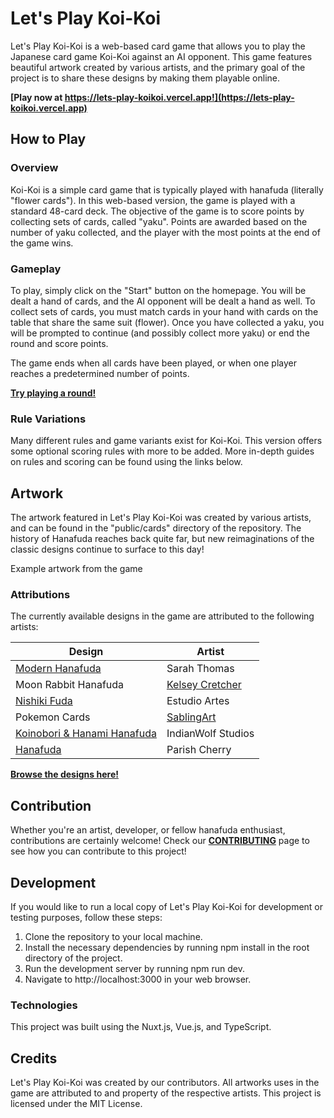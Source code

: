 # Let's Play Koi-Koi

Let's Play Koi-Koi is a web-based card game that allows you to play the Japanese card game Koi-Koi against an AI opponent. This game features beautiful artwork created by various artists, and the primary goal of the project is to share these designs by making them playable online.

**[Play now at https://lets-play-koikoi.vercel.app!](https://lets-play-koikoi.vercel.app)**

## How to Play

### Overview
Koi-Koi is a simple card game that is typically played with hanafuda (literally "flower cards"). In this web-based version, the game is played with a standard 48-card deck. The objective of the game is to score points by collecting sets of cards, called "yaku". Points are awarded based on the number of yaku collected, and the player with the most points at the end of the game wins.

### Gameplay
To play, simply click on the "Start" button on the homepage. You will be dealt a hand of cards, and the AI opponent will be dealt a hand as well. To collect sets of cards, you must match cards in your hand with cards on the table that share the same suit (flower). Once you have collected a yaku, you will be prompted to continue (and possibly collect more yaku) or end the round and score points.

The game ends when all cards have been played, or when one player reaches a predetermined number of points.

**[Try playing a round!](https://lets-play-koikoi.vercel.app)**

### Rule Variations
Many different rules and game variants exist for Koi-Koi. This version offers some optional scoring rules with more to be added. More in-depth guides on rules and scoring can be found using the links below.


## Artwork
The artwork featured in Let's Play Koi-Koi was created by various artists, and can be found in the "public/cards" directory of the repository. The history of Hanafuda reaches back quite far, but new reimaginations of the classic designs continue to surface to this day!

Example artwork from the game

### Attributions
The currently available designs in the game are attributed to the following artists:

|Design|Artist|
|---|---|
|[Modern Hanafuda](www.modernhanafuda.net)|Sarah Thomas|
|Moon Rabbit Hanafuda|[Kelsey Cretcher](https://www.deviantart.com/kcretcher)|
|[Nishiki Fuda](https://nishikie.stores.jp/)|Estudio Artes|
|Pokemon Cards|[SablingArt](https://sablingart.tumblr.com/)|
|[Koinobori & Hanami Hanafuda](https://indianwolfstudios.com/shop/)|IndianWolf Studios|
|[Hanafuda](https://parishcherry.com/hanafuda)|Parish Cherry|

**[Browse the designs here!](https://lets-play-koikoi.vercel.app/hanafuda-gallery)**

## Contribution
Whether you're an artist, developer, or fellow hanafuda enthusiast, contributions are certainly welcome! Check our **[CONTRIBUTING](CONTRIBUTING.md)** page to see how you can contribute to this project!


## Development
If you would like to run a local copy of Let's Play Koi-Koi for development or testing purposes, follow these steps:

1. Clone the repository to your local machine.
2. Install the necessary dependencies by running npm install in the root directory of the project.
3. Run the development server by running npm run dev.
4. Navigate to http://localhost:3000 in your web browser.

### Technologies
This project was built using the Nuxt.js, Vue.js, and TypeScript.


## Credits
Let's Play Koi-Koi was created by our contributors. All artworks uses in the game are attributed to and property of the respective artists. This project is licensed under the MIT License.


